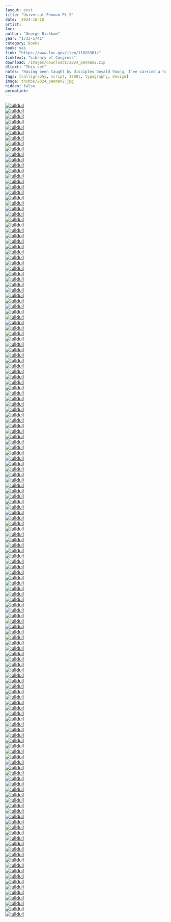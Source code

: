 ```yaml
---
layout: post
title: "Universal Penman Pt 2"
date:  2024-10-10
artist: 
loc: 
author: "George Bickham"
year: "1733-1741"
category: Books
book: yes
link: "https://www.loc.gov/item/11026301/"
linktext: "Library of Congress"
download: /images/downloads/2024_penman2.zip
dltext: "This set"
notes: "Having been taught by disciples Doyald Young, I've carried a huge admiration for font designers – especially those that can master calligraphy. This book has been sort of a bible for those interested in English Round Hand."
tags: [calligraphy, script, 1700s, typography, design]
image: thumbs/2024_penman2.jpg
hidden: false
permalink:
---
```




<div class="post_image">
	<a href="{{ site.baseurl }}/images/posts/2024_penman2/001.jpg" target="_blank">
	<img src="{{ site.baseurl }}/images/posts/2024_penman2/001.jpg" alt="lulldull"></a>
</div>

<div class="post_image">
	<a href="{{ site.baseurl }}/images/posts/2024_penman2/002.jpg" target="_blank">
	<img src="{{ site.baseurl }}/images/posts/2024_penman2/002.jpg" alt="lulldull"></a>
</div>

<div class="post_image">
	<a href="{{ site.baseurl }}/images/posts/2024_penman2/003.jpg" target="_blank">
	<img src="{{ site.baseurl }}/images/posts/2024_penman2/003.jpg" alt="lulldull"></a>
</div>

<div class="post_image">
	<a href="{{ site.baseurl }}/images/posts/2024_penman2/004.jpg" target="_blank">
	<img src="{{ site.baseurl }}/images/posts/2024_penman2/004.jpg" alt="lulldull"></a>
</div>

<div class="post_image">
	<a href="{{ site.baseurl }}/images/posts/2024_penman2/005.jpg" target="_blank">
	<img src="{{ site.baseurl }}/images/posts/2024_penman2/005.jpg" alt="lulldull"></a>
</div>


<div class="post_image">
	<a href="{{ site.baseurl }}/images/posts/2024_penman2/006.jpg" target="_blank">
	<img src="{{ site.baseurl }}/images/posts/2024_penman2/006.jpg" alt="lulldull"></a>
</div>

<div class="post_image">
	<a href="{{ site.baseurl }}/images/posts/2024_penman2/007.jpg" target="_blank">
	<img src="{{ site.baseurl }}/images/posts/2024_penman2/007.jpg" alt="lulldull"></a>
</div>

<div class="post_image">
	<a href="{{ site.baseurl }}/images/posts/2024_penman2/008.jpg" target="_blank">
	<img src="{{ site.baseurl }}/images/posts/2024_penman2/008.jpg" alt="lulldull"></a>
</div>

<div class="post_image">
	<a href="{{ site.baseurl }}/images/posts/2024_penman2/009.jpg" target="_blank">
	<img src="{{ site.baseurl }}/images/posts/2024_penman2/009.jpg" alt="lulldull"></a>
</div>


<div class="post_image">
	<a href="{{ site.baseurl }}/images/posts/2024_penman2/010.jpg" target="_blank">
	<img src="{{ site.baseurl }}/images/posts/2024_penman2/010.jpg" alt="lulldull"></a>
</div>


<div class="post_image_02">
	<div class="post_image_inner">
		<a href="{{ site.baseurl }}/images/posts/2024_penman2/011.jpg" target="_blank">
		<img src="{{ site.baseurl }}/images/posts/2024_penman2/011.jpg" alt="lulldull"></a>
	</div>
	<div class="post_image_inner">
		<a href="{{ site.baseurl }}/images/posts/2024_penman2/012.jpg" target="_blank">
		<img src="{{ site.baseurl }}/images/posts/2024_penman2/012.jpg" alt="lulldull"></a>
	</div>
</div>

<div class="post_image">
	<a href="{{ site.baseurl }}/images/posts/2024_penman2/013.jpg" target="_blank">
	<img src="{{ site.baseurl }}/images/posts/2024_penman2/013.jpg" alt="lulldull"></a>
</div>

<div class="post_image">
	<a href="{{ site.baseurl }}/images/posts/2024_penman2/014.jpg" target="_blank">
	<img src="{{ site.baseurl }}/images/posts/2024_penman2/014.jpg" alt="lulldull"></a>
</div>

<div class="post_image">
	<a href="{{ site.baseurl }}/images/posts/2024_penman2/015.jpg" target="_blank">
	<img src="{{ site.baseurl }}/images/posts/2024_penman2/015.jpg" alt="lulldull"></a>
</div>

<div class="post_image">
	<a href="{{ site.baseurl }}/images/posts/2024_penman2/016.jpg" target="_blank">
	<img src="{{ site.baseurl }}/images/posts/2024_penman2/016.jpg" alt="lulldull"></a>
</div>

<div class="post_image">
	<a href="{{ site.baseurl }}/images/posts/2024_penman2/017.jpg" target="_blank">
	<img src="{{ site.baseurl }}/images/posts/2024_penman2/017.jpg" alt="lulldull"></a>
</div>

<div class="post_image">
	<a href="{{ site.baseurl }}/images/posts/2024_penman2/018.jpg" target="_blank">
	<img src="{{ site.baseurl }}/images/posts/2024_penman2/018.jpg" alt="lulldull"></a>
</div>

<div class="post_image">
	<a href="{{ site.baseurl }}/images/posts/2024_penman2/019.jpg" target="_blank">
	<img src="{{ site.baseurl }}/images/posts/2024_penman2/019.jpg" alt="lulldull"></a>
</div>

<div class="post_image">
	<a href="{{ site.baseurl }}/images/posts/2024_penman2/020.jpg" target="_blank">
	<img src="{{ site.baseurl }}/images/posts/2024_penman2/020.jpg" alt="lulldull"></a>
</div>

<div class="post_image">
	<a href="{{ site.baseurl }}/images/posts/2024_penman2/021.jpg" target="_blank">
	<img src="{{ site.baseurl }}/images/posts/2024_penman2/021.jpg" alt="lulldull"></a>
</div>

<div class="post_image">
	<a href="{{ site.baseurl }}/images/posts/2024_penman2/022.jpg" target="_blank">
	<img src="{{ site.baseurl }}/images/posts/2024_penman2/022.jpg" alt="lulldull"></a>
</div>


<div class="post_image">
	<a href="{{ site.baseurl }}/images/posts/2024_penman2/023.jpg" target="_blank">
	<img src="{{ site.baseurl }}/images/posts/2024_penman2/023.jpg" alt="lulldull"></a>
</div>

<div class="post_image">
	<a href="{{ site.baseurl }}/images/posts/2024_penman2/024.jpg" target="_blank">
	<img src="{{ site.baseurl }}/images/posts/2024_penman2/024.jpg" alt="lulldull"></a>
</div>

<div class="post_image">
	<a href="{{ site.baseurl }}/images/posts/2024_penman2/025.jpg" target="_blank">
	<img src="{{ site.baseurl }}/images/posts/2024_penman2/025.jpg" alt="lulldull"></a>
</div>

<div class="post_image">
	<a href="{{ site.baseurl }}/images/posts/2024_penman2/026.jpg" target="_blank">
	<img src="{{ site.baseurl }}/images/posts/2024_penman2/026.jpg" alt="lulldull"></a>
</div>

<div class="post_image">
	<a href="{{ site.baseurl }}/images/posts/2024_penman2/027.jpg" target="_blank">
	<img src="{{ site.baseurl }}/images/posts/2024_penman2/027.jpg" alt="lulldull"></a>
</div>

<div class="post_image">
	<a href="{{ site.baseurl }}/images/posts/2024_penman2/028.jpg" target="_blank">
	<img src="{{ site.baseurl }}/images/posts/2024_penman2/028.jpg" alt="lulldull"></a>
</div>

<div class="post_image">
	<a href="{{ site.baseurl }}/images/posts/2024_penman2/029.jpg" target="_blank">
	<img src="{{ site.baseurl }}/images/posts/2024_penman2/029.jpg" alt="lulldull"></a>
</div>

<div class="post_image">
	<a href="{{ site.baseurl }}/images/posts/2024_penman2/030.jpg" target="_blank">
	<img src="{{ site.baseurl }}/images/posts/2024_penman2/030.jpg" alt="lulldull"></a>
</div>



<div class="post_image">
	<a href="{{ site.baseurl }}/images/posts/2024_penman2/031.jpg" target="_blank">
	<img src="{{ site.baseurl }}/images/posts/2024_penman2/031.jpg" alt="lulldull"></a>
</div>

<div class="post_image">
	<a href="{{ site.baseurl }}/images/posts/2024_penman2/032.jpg" target="_blank">
	<img src="{{ site.baseurl }}/images/posts/2024_penman2/032.jpg" alt="lulldull"></a>
</div>


<div class="post_image">
	<a href="{{ site.baseurl }}/images/posts/2024_penman2/033.jpg" target="_blank">
	<img src="{{ site.baseurl }}/images/posts/2024_penman2/033.jpg" alt="lulldull"></a>
</div>



<div class="post_image">
	<a href="{{ site.baseurl }}/images/posts/2024_penman2/034.jpg" target="_blank">
	<img src="{{ site.baseurl }}/images/posts/2024_penman2/034.jpg" alt="lulldull"></a>
</div>



<div class="post_image">
	<a href="{{ site.baseurl }}/images/posts/2024_penman2/035.jpg" target="_blank">
	<img src="{{ site.baseurl }}/images/posts/2024_penman2/035.jpg" alt="lulldull"></a>
</div>


<div class="post_image">
	<a href="{{ site.baseurl }}/images/posts/2024_penman2/036.jpg" target="_blank">
	<img src="{{ site.baseurl }}/images/posts/2024_penman2/036.jpg" alt="lulldull"></a>
</div>


<div class="post_image">
	<a href="{{ site.baseurl }}/images/posts/2024_penman2/037.jpg" target="_blank">
	<img src="{{ site.baseurl }}/images/posts/2024_penman2/037.jpg" alt="lulldull"></a>
</div>

<div class="post_image">
	<a href="{{ site.baseurl }}/images/posts/2024_penman2/038.jpg" target="_blank">
	<img src="{{ site.baseurl }}/images/posts/2024_penman2/038.jpg" alt="lulldull"></a>
</div>

<div class="post_image">
	<a href="{{ site.baseurl }}/images/posts/2024_penman2/039.jpg" target="_blank">
	<img src="{{ site.baseurl }}/images/posts/2024_penman2/039.jpg" alt="lulldull"></a>
</div>

<div class="post_image">
	<a href="{{ site.baseurl }}/images/posts/2024_penman2/040.jpg" target="_blank">
	<img src="{{ site.baseurl }}/images/posts/2024_penman2/040.jpg" alt="lulldull"></a>
</div>

<div class="post_image">
	<a href="{{ site.baseurl }}/images/posts/2024_penman2/041.jpg" target="_blank">
	<img src="{{ site.baseurl }}/images/posts/2024_penman2/041.jpg" alt="lulldull"></a>
</div>

<div class="post_image">
	<a href="{{ site.baseurl }}/images/posts/2024_penman2/042.jpg" target="_blank">
	<img src="{{ site.baseurl }}/images/posts/2024_penman2/042.jpg" alt="lulldull"></a>
</div>

<div class="post_image">
	<a href="{{ site.baseurl }}/images/posts/2024_penman2/043.jpg" target="_blank">
	<img src="{{ site.baseurl }}/images/posts/2024_penman2/043.jpg" alt="lulldull"></a>
</div>

<div class="post_image">
	<a href="{{ site.baseurl }}/images/posts/2024_penman2/044.jpg" target="_blank">
	<img src="{{ site.baseurl }}/images/posts/2024_penman2/044.jpg" alt="lulldull"></a>
</div>

<div class="post_image">
	<a href="{{ site.baseurl }}/images/posts/2024_penman2/045.jpg" target="_blank">
	<img src="{{ site.baseurl }}/images/posts/2024_penman2/045.jpg" alt="lulldull"></a>
</div>


<div class="post_image_02">
	<div class="post_image_inner">
		<a href="{{ site.baseurl }}/images/posts/2024_penman2/046.jpg" target="_blank">
		<img src="{{ site.baseurl }}/images/posts/2024_penman2/046.jpg" alt="lulldull"></a>
	</div>
	<div class="post_image_inner">
		<a href="{{ site.baseurl }}/images/posts/2024_penman2/047.jpg" target="_blank">
		<img src="{{ site.baseurl }}/images/posts/2024_penman2/047.jpg" alt="lulldull"></a>
	</div>
</div>


<div class="post_image">
	<a href="{{ site.baseurl }}/images/posts/2024_penman2/048.jpg" target="_blank">
	<img src="{{ site.baseurl }}/images/posts/2024_penman2/048.jpg" alt="lulldull"></a>
</div>

<div class="post_image">
	<a href="{{ site.baseurl }}/images/posts/2024_penman2/049.jpg" target="_blank">
	<img src="{{ site.baseurl }}/images/posts/2024_penman2/049.jpg" alt="lulldull"></a>
</div>


<div class="post_image">
	<a href="{{ site.baseurl }}/images/posts/2024_penman2/050.jpg" target="_blank">
	<img src="{{ site.baseurl }}/images/posts/2024_penman2/050.jpg" alt="lulldull"></a>
</div>

<div class="post_image">
	<a href="{{ site.baseurl }}/images/posts/2024_penman2/051.jpg" target="_blank">
	<img src="{{ site.baseurl }}/images/posts/2024_penman2/051.jpg" alt="lulldull"></a>
</div>


<div class="post_image">
	<a href="{{ site.baseurl }}/images/posts/2024_penman2/052.jpg" target="_blank">
	<img src="{{ site.baseurl }}/images/posts/2024_penman2/052.jpg" alt="lulldull"></a>
</div>

<div class="post_image">
	<a href="{{ site.baseurl }}/images/posts/2024_penman2/053.jpg" target="_blank">
	<img src="{{ site.baseurl }}/images/posts/2024_penman2/053.jpg" alt="lulldull"></a>
</div>

<div class="post_image">
	<a href="{{ site.baseurl }}/images/posts/2024_penman2/054.jpg" target="_blank">
	<img src="{{ site.baseurl }}/images/posts/2024_penman2/054.jpg" alt="lulldull"></a>
</div>

<div class="post_image">
	<a href="{{ site.baseurl }}/images/posts/2024_penman2/055.jpg" target="_blank">
	<img src="{{ site.baseurl }}/images/posts/2024_penman2/055.jpg" alt="lulldull"></a>
</div>

<div class="post_image">
	<a href="{{ site.baseurl }}/images/posts/2024_penman2/056.jpg" target="_blank">
	<img src="{{ site.baseurl }}/images/posts/2024_penman2/056.jpg" alt="lulldull"></a>
</div>

<div class="post_image">
	<a href="{{ site.baseurl }}/images/posts/2024_penman2/057.jpg" target="_blank">
	<img src="{{ site.baseurl }}/images/posts/2024_penman2/057.jpg" alt="lulldull"></a>
</div>


<div class="post_image_02">
	<div class="post_image_inner">
		<a href="{{ site.baseurl }}/images/posts/2024_penman2/058.jpg" target="_blank">
		<img src="{{ site.baseurl }}/images/posts/2024_penman2/058.jpg" alt="lulldull"></a>
	</div>
	<div class="post_image_inner">
		<a href="{{ site.baseurl }}/images/posts/2024_penman2/059.jpg" target="_blank">
		<img src="{{ site.baseurl }}/images/posts/2024_penman2/059.jpg" alt="lulldull"></a>
	</div>
</div>


<div class="post_image">
	<a href="{{ site.baseurl }}/images/posts/2024_penman2/060.jpg" target="_blank">
	<img src="{{ site.baseurl }}/images/posts/2024_penman2/060.jpg" alt="lulldull"></a>
</div>

<div class="post_image">
	<a href="{{ site.baseurl }}/images/posts/2024_penman2/061.jpg" target="_blank">
	<img src="{{ site.baseurl }}/images/posts/2024_penman2/061.jpg" alt="lulldull"></a>
</div>

<div class="post_image">
	<a href="{{ site.baseurl }}/images/posts/2024_penman2/062.jpg" target="_blank">
	<img src="{{ site.baseurl }}/images/posts/2024_penman2/062.jpg" alt="lulldull"></a>
</div>

<div class="post_image">
	<a href="{{ site.baseurl }}/images/posts/2024_penman2/063.jpg" target="_blank">
	<img src="{{ site.baseurl }}/images/posts/2024_penman2/063.jpg" alt="lulldull"></a>
</div>

<div class="post_image">
	<a href="{{ site.baseurl }}/images/posts/2024_penman2/064.jpg" target="_blank">
	<img src="{{ site.baseurl }}/images/posts/2024_penman2/064.jpg" alt="lulldull"></a>
</div>

<div class="post_image">
	<a href="{{ site.baseurl }}/images/posts/2024_penman2/065.jpg" target="_blank">
	<img src="{{ site.baseurl }}/images/posts/2024_penman2/065.jpg" alt="lulldull"></a>
</div>

<div class="post_image">
	<a href="{{ site.baseurl }}/images/posts/2024_penman2/066.jpg" target="_blank">
	<img src="{{ site.baseurl }}/images/posts/2024_penman2/066.jpg" alt="lulldull"></a>
</div>

<div class="post_image">
	<a href="{{ site.baseurl }}/images/posts/2024_penman2/067.jpg" target="_blank">
	<img src="{{ site.baseurl }}/images/posts/2024_penman2/067.jpg" alt="lulldull"></a>
</div>

<div class="post_image">
	<a href="{{ site.baseurl }}/images/posts/2024_penman2/068.jpg" target="_blank">
	<img src="{{ site.baseurl }}/images/posts/2024_penman2/068.jpg" alt="lulldull"></a>
</div>

<div class="post_image">
	<a href="{{ site.baseurl }}/images/posts/2024_penman2/069.jpg" target="_blank">
	<img src="{{ site.baseurl }}/images/posts/2024_penman2/069.jpg" alt="lulldull"></a>
</div>



<div class="post_image">
	<a href="{{ site.baseurl }}/images/posts/2024_penman2/070.jpg" target="_blank">
	<img src="{{ site.baseurl }}/images/posts/2024_penman2/070.jpg" alt="lulldull"></a>
</div>

<div class="post_image">
	<a href="{{ site.baseurl }}/images/posts/2024_penman2/071.jpg" target="_blank">
	<img src="{{ site.baseurl }}/images/posts/2024_penman2/071.jpg" alt="lulldull"></a>
</div>

<div class="post_image">
	<a href="{{ site.baseurl }}/images/posts/2024_penman2/072.jpg" target="_blank">
	<img src="{{ site.baseurl }}/images/posts/2024_penman2/072.jpg" alt="lulldull"></a>
</div>


<div class="post_image">
	<a href="{{ site.baseurl }}/images/posts/2024_penman2/073.jpg" target="_blank">
	<img src="{{ site.baseurl }}/images/posts/2024_penman2/073.jpg" alt="lulldull"></a>
</div>

<div class="post_image">
	<a href="{{ site.baseurl }}/images/posts/2024_penman2/074.jpg" target="_blank">
	<img src="{{ site.baseurl }}/images/posts/2024_penman2/074.jpg" alt="lulldull"></a>
</div>




<div class="post_image">
	<a href="{{ site.baseurl }}/images/posts/2024_penman2/075.jpg" target="_blank">
	<img src="{{ site.baseurl }}/images/posts/2024_penman2/075.jpg" alt="lulldull"></a>
</div>

<div class="post_image">
	<a href="{{ site.baseurl }}/images/posts/2024_penman2/076.jpg" target="_blank">
	<img src="{{ site.baseurl }}/images/posts/2024_penman2/076.jpg" alt="lulldull"></a>
</div>

<div class="post_image">
	<a href="{{ site.baseurl }}/images/posts/2024_penman2/077.jpg" target="_blank">
	<img src="{{ site.baseurl }}/images/posts/2024_penman2/077.jpg" alt="lulldull"></a>
</div>

<div class="post_image_02">
	<div class="post_image_inner">
		<a href="{{ site.baseurl }}/images/posts/2024_penman2/078.jpg" target="_blank">
		<img src="{{ site.baseurl }}/images/posts/2024_penman2/078.jpg" alt="lulldull"></a>
	</div>
	<div class="post_image_inner">
		<a href="{{ site.baseurl }}/images/posts/2024_penman2/079.jpg" target="_blank">
		<img src="{{ site.baseurl }}/images/posts/2024_penman2/079.jpg" alt="lulldull"></a>
	</div>
</div>

<div class="post_image">
	<a href="{{ site.baseurl }}/images/posts/2024_penman2/080.jpg" target="_blank">
	<img src="{{ site.baseurl }}/images/posts/2024_penman2/080.jpg" alt="lulldull"></a>
</div>

<div class="post_image">
	<a href="{{ site.baseurl }}/images/posts/2024_penman2/081.jpg" target="_blank">
	<img src="{{ site.baseurl }}/images/posts/2024_penman2/081.jpg" alt="lulldull"></a>
</div>

<div class="post_image">
	<a href="{{ site.baseurl }}/images/posts/2024_penman2/082.jpg" target="_blank">
	<img src="{{ site.baseurl }}/images/posts/2024_penman2/082.jpg" alt="lulldull"></a>
</div>



<div class="post_image">
	<a href="{{ site.baseurl }}/images/posts/2024_penman2/083.jpg" target="_blank">
	<img src="{{ site.baseurl }}/images/posts/2024_penman2/083.jpg" alt="lulldull"></a>
</div>

<div class="post_image">
	<a href="{{ site.baseurl }}/images/posts/2024_penman2/084.jpg" target="_blank">
	<img src="{{ site.baseurl }}/images/posts/2024_penman2/084.jpg" alt="lulldull"></a>
</div>

<div class="post_image">
	<a href="{{ site.baseurl }}/images/posts/2024_penman2/085.jpg" target="_blank">
	<img src="{{ site.baseurl }}/images/posts/2024_penman2/085.jpg" alt="lulldull"></a>
</div>

<div class="post_image">
	<a href="{{ site.baseurl }}/images/posts/2024_penman2/086.jpg" target="_blank">
	<img src="{{ site.baseurl }}/images/posts/2024_penman2/086.jpg" alt="lulldull"></a>
</div>

<div class="post_image">
	<a href="{{ site.baseurl }}/images/posts/2024_penman2/087.jpg" target="_blank">
	<img src="{{ site.baseurl }}/images/posts/2024_penman2/087.jpg" alt="lulldull"></a>
</div>



<div class="post_image_02">
	<div class="post_image_inner">
		<a href="{{ site.baseurl }}/images/posts/2024_penman2/088.jpg" target="_blank">
		<img src="{{ site.baseurl }}/images/posts/2024_penman2/088.jpg" alt="lulldull"></a>
	</div>
	<div class="post_image_inner">
		<a href="{{ site.baseurl }}/images/posts/2024_penman2/089.jpg" target="_blank">
		<img src="{{ site.baseurl }}/images/posts/2024_penman2/089.jpg" alt="lulldull"></a>
	</div>
</div>


<div class="post_image">
	<a href="{{ site.baseurl }}/images/posts/2024_penman2/090.jpg" target="_blank">
	<img src="{{ site.baseurl }}/images/posts/2024_penman2/090.jpg" alt="lulldull"></a>
</div>

<div class="post_image">
	<a href="{{ site.baseurl }}/images/posts/2024_penman2/091.jpg" target="_blank">
	<img src="{{ site.baseurl }}/images/posts/2024_penman2/091.jpg" alt="lulldull"></a>
</div>

<div class="post_image_02">
	<div class="post_image_inner">
		<a href="{{ site.baseurl }}/images/posts/2024_penman2/092.jpg" target="_blank">
		<img src="{{ site.baseurl }}/images/posts/2024_penman2/092.jpg" alt="lulldull"></a>
	</div>
	<div class="post_image_inner">
		<a href="{{ site.baseurl }}/images/posts/2024_penman2/093.jpg" target="_blank">
		<img src="{{ site.baseurl }}/images/posts/2024_penman2/093.jpg" alt="lulldull"></a>
	</div>
</div>

<div class="post_image">
	<a href="{{ site.baseurl }}/images/posts/2024_penman2/094.jpg" target="_blank">
	<img src="{{ site.baseurl }}/images/posts/2024_penman2/094.jpg" alt="lulldull"></a>
</div>

<div class="post_image">
	<a href="{{ site.baseurl }}/images/posts/2024_penman2/095.jpg" target="_blank">
	<img src="{{ site.baseurl }}/images/posts/2024_penman2/095.jpg" alt="lulldull"></a>
</div>

<div class="post_image">
	<a href="{{ site.baseurl }}/images/posts/2024_penman2/096.jpg" target="_blank">
	<img src="{{ site.baseurl }}/images/posts/2024_penman2/096.jpg" alt="lulldull"></a>
</div>

<div class="post_image">
	<a href="{{ site.baseurl }}/images/posts/2024_penman2/097.jpg" target="_blank">
	<img src="{{ site.baseurl }}/images/posts/2024_penman2/097.jpg" alt="lulldull"></a>
</div>

<div class="post_image">
	<a href="{{ site.baseurl }}/images/posts/2024_penman2/098.jpg" target="_blank">
	<img src="{{ site.baseurl }}/images/posts/2024_penman2/098.jpg" alt="lulldull"></a>
</div>

<div class="post_image">
	<a href="{{ site.baseurl }}/images/posts/2024_penman2/099.jpg" target="_blank">
	<img src="{{ site.baseurl }}/images/posts/2024_penman2/099.jpg" alt="lulldull"></a>
</div>

<div class="post_image">
	<a href="{{ site.baseurl }}/images/posts/2024_penman2/100.jpg" target="_blank">
	<img src="{{ site.baseurl }}/images/posts/2024_penman2/100.jpg" alt="lulldull"></a>
</div>

<div class="post_image">
	<a href="{{ site.baseurl }}/images/posts/2024_penman2/101.jpg" target="_blank">
	<img src="{{ site.baseurl }}/images/posts/2024_penman2/101.jpg" alt="lulldull"></a>
</div>

<div class="post_image">
	<a href="{{ site.baseurl }}/images/posts/2024_penman2/102.jpg" target="_blank">
	<img src="{{ site.baseurl }}/images/posts/2024_penman2/102.jpg" alt="lulldull"></a>
</div>

<div class="post_image">
	<a href="{{ site.baseurl }}/images/posts/2024_penman2/103.jpg" target="_blank">
	<img src="{{ site.baseurl }}/images/posts/2024_penman2/103.jpg" alt="lulldull"></a>
</div>

<div class="post_image">
	<a href="{{ site.baseurl }}/images/posts/2024_penman2/104.jpg" target="_blank">
	<img src="{{ site.baseurl }}/images/posts/2024_penman2/104.jpg" alt="lulldull"></a>
</div>

<div class="post_image">
	<a href="{{ site.baseurl }}/images/posts/2024_penman2/105.jpg" target="_blank">
	<img src="{{ site.baseurl }}/images/posts/2024_penman2/105.jpg" alt="lulldull"></a>
</div>

<div class="post_image">
	<a href="{{ site.baseurl }}/images/posts/2024_penman2/106.jpg" target="_blank">
	<img src="{{ site.baseurl }}/images/posts/2024_penman2/106.jpg" alt="lulldull"></a>
</div>

<div class="post_image">
	<a href="{{ site.baseurl }}/images/posts/2024_penman2/107.jpg" target="_blank">
	<img src="{{ site.baseurl }}/images/posts/2024_penman2/107.jpg" alt="lulldull"></a>
</div>


<div class="post_image">
	<a href="{{ site.baseurl }}/images/posts/2024_penman2/108.jpg" target="_blank">
	<img src="{{ site.baseurl }}/images/posts/2024_penman2/108.jpg" alt="lulldull"></a>
</div>

<div class="post_image">
	<a href="{{ site.baseurl }}/images/posts/2024_penman2/109.jpg" target="_blank">
	<img src="{{ site.baseurl }}/images/posts/2024_penman2/109.jpg" alt="lulldull"></a>
</div>

<div class="post_image">
	<a href="{{ site.baseurl }}/images/posts/2024_penman2/110.jpg" target="_blank">
	<img src="{{ site.baseurl }}/images/posts/2024_penman2/110.jpg" alt="lulldull"></a>
</div>

<div class="post_image">
	<a href="{{ site.baseurl }}/images/posts/2024_penman2/111.jpg" target="_blank">
	<img src="{{ site.baseurl }}/images/posts/2024_penman2/111.jpg" alt="lulldull"></a>
</div>

<div class="post_image">
	<a href="{{ site.baseurl }}/images/posts/2024_penman2/112.jpg" target="_blank">
	<img src="{{ site.baseurl }}/images/posts/2024_penman2/112.jpg" alt="lulldull"></a>
</div>

<div class="post_image">
	<a href="{{ site.baseurl }}/images/posts/2024_penman2/113.jpg" target="_blank">
	<img src="{{ site.baseurl }}/images/posts/2024_penman2/113.jpg" alt="lulldull"></a>
</div>


<div class="post_image">
	<a href="{{ site.baseurl }}/images/posts/2024_penman2/114.jpg" target="_blank">
	<img src="{{ site.baseurl }}/images/posts/2024_penman2/114.jpg" alt="lulldull"></a>
</div>

<div class="post_image">
	<a href="{{ site.baseurl }}/images/posts/2024_penman2/115.jpg" target="_blank">
	<img src="{{ site.baseurl }}/images/posts/2024_penman2/115.jpg" alt="lulldull"></a>
</div>

<div class="post_image">
	<a href="{{ site.baseurl }}/images/posts/2024_penman2/116.jpg" target="_blank">
	<img src="{{ site.baseurl }}/images/posts/2024_penman2/116.jpg" alt="lulldull"></a>
</div>


<div class="post_image">
	<a href="{{ site.baseurl }}/images/posts/2024_penman2/117.jpg" target="_blank">
	<img src="{{ site.baseurl }}/images/posts/2024_penman2/117.jpg" alt="lulldull"></a>
</div>

<div class="post_image">
	<a href="{{ site.baseurl }}/images/posts/2024_penman2/118.jpg" target="_blank">
	<img src="{{ site.baseurl }}/images/posts/2024_penman2/118.jpg" alt="lulldull"></a>
</div>

<div class="post_image">
	<a href="{{ site.baseurl }}/images/posts/2024_penman2/119.jpg" target="_blank">
	<img src="{{ site.baseurl }}/images/posts/2024_penman2/119.jpg" alt="lulldull"></a>
</div>


<div class="post_image_02">
	<div class="post_image_inner">
		<a href="{{ site.baseurl }}/images/posts/2024_penman2/120.jpg" target="_blank">
		<img src="{{ site.baseurl }}/images/posts/2024_penman2/120.jpg" alt="lulldull"></a>
	</div>
	<div class="post_image_inner">
		<a href="{{ site.baseurl }}/images/posts/2024_penman2/121.jpg" target="_blank">
		<img src="{{ site.baseurl }}/images/posts/2024_penman2/121.jpg" alt="lulldull"></a>
	</div>
</div>


<div class="post_image">
	<a href="{{ site.baseurl }}/images/posts/2024_penman2/122.jpg" target="_blank">
	<img src="{{ site.baseurl }}/images/posts/2024_penman2/122.jpg" alt="lulldull"></a>
</div>



<div class="post_image">
	<a href="{{ site.baseurl }}/images/posts/2024_penman2/123.jpg" target="_blank">
	<img src="{{ site.baseurl }}/images/posts/2024_penman2/123.jpg" alt="lulldull"></a>
</div>

<div class="post_image">
	<a href="{{ site.baseurl }}/images/posts/2024_penman2/124.jpg" target="_blank">
	<img src="{{ site.baseurl }}/images/posts/2024_penman2/124.jpg" alt="lulldull"></a>
</div>



<div class="post_image">
	<a href="{{ site.baseurl }}/images/posts/2024_penman2/125.jpg" target="_blank">
	<img src="{{ site.baseurl }}/images/posts/2024_penman2/125.jpg" alt="lulldull"></a>
</div>



<div class="post_image">
	<a href="{{ site.baseurl }}/images/posts/2024_penman2/126.jpg" target="_blank">
	<img src="{{ site.baseurl }}/images/posts/2024_penman2/126.jpg" alt="lulldull"></a>
</div>

<div class="post_image">
	<a href="{{ site.baseurl }}/images/posts/2024_penman2/127.jpg" target="_blank">
	<img src="{{ site.baseurl }}/images/posts/2024_penman2/127.jpg" alt="lulldull"></a>
</div>


<div class="post_image">
	<a href="{{ site.baseurl }}/images/posts/2024_penman2/128.jpg" target="_blank">
	<img src="{{ site.baseurl }}/images/posts/2024_penman2/128.jpg" alt="lulldull"></a>
</div>

<div class="post_image">
	<a href="{{ site.baseurl }}/images/posts/2024_penman2/129.jpg" target="_blank">
	<img src="{{ site.baseurl }}/images/posts/2024_penman2/129.jpg" alt="lulldull"></a>
</div>



<div class="post_image">
	<a href="{{ site.baseurl }}/images/posts/2024_penman2/130.jpg" target="_blank">
	<img src="{{ site.baseurl }}/images/posts/2024_penman2/130.jpg" alt="lulldull"></a>
</div>

<div class="post_image">
	<a href="{{ site.baseurl }}/images/posts/2024_penman2/131.jpg" target="_blank">
	<img src="{{ site.baseurl }}/images/posts/2024_penman2/131.jpg" alt="lulldull"></a>
</div>

<div class="post_image">
	<a href="{{ site.baseurl }}/images/posts/2024_penman2/132.jpg" target="_blank">
	<img src="{{ site.baseurl }}/images/posts/2024_penman2/132.jpg" alt="lulldull"></a>
</div>


<div class="post_image">
	<a href="{{ site.baseurl }}/images/posts/2024_penman2/133.jpg" target="_blank">
	<img src="{{ site.baseurl }}/images/posts/2024_penman2/133.jpg" alt="lulldull"></a>
</div>

<div class="post_image">
	<a href="{{ site.baseurl }}/images/posts/2024_penman2/134.jpg" target="_blank">
	<img src="{{ site.baseurl }}/images/posts/2024_penman2/134.jpg" alt="lulldull"></a>
</div>

<div class="post_image">
	<a href="{{ site.baseurl }}/images/posts/2024_penman2/135.jpg" target="_blank">
	<img src="{{ site.baseurl }}/images/posts/2024_penman2/135.jpg" alt="lulldull"></a>
</div>


<div class="post_image">
	<a href="{{ site.baseurl }}/images/posts/2024_penman2/136.jpg" target="_blank">
	<img src="{{ site.baseurl }}/images/posts/2024_penman2/136.jpg" alt="lulldull"></a>
</div>

<div class="post_image">
	<a href="{{ site.baseurl }}/images/posts/2024_penman2/137.jpg" target="_blank">
	<img src="{{ site.baseurl }}/images/posts/2024_penman2/137.jpg" alt="lulldull"></a>
</div>

<div class="post_image">
	<a href="{{ site.baseurl }}/images/posts/2024_penman2/138.jpg" target="_blank">
	<img src="{{ site.baseurl }}/images/posts/2024_penman2/138.jpg" alt="lulldull"></a>
</div>


<div class="post_image">
	<a href="{{ site.baseurl }}/images/posts/2024_penman2/139.jpg" target="_blank">
	<img src="{{ site.baseurl }}/images/posts/2024_penman2/139.jpg" alt="lulldull"></a>
</div>

<div class="post_image">
	<a href="{{ site.baseurl }}/images/posts/2024_penman2/140.jpg" target="_blank">
	<img src="{{ site.baseurl }}/images/posts/2024_penman2/140.jpg" alt="lulldull"></a>
</div>


<div class="post_image">
	<a href="{{ site.baseurl }}/images/posts/2024_penman2/141.jpg" target="_blank">
	<img src="{{ site.baseurl }}/images/posts/2024_penman2/141.jpg" alt="lulldull"></a>
</div>


<div class="post_image">
	<a href="{{ site.baseurl }}/images/posts/2024_penman2/142.jpg" target="_blank">
	<img src="{{ site.baseurl }}/images/posts/2024_penman2/142.jpg" alt="lulldull"></a>
</div>


<div class="post_image">
	<a href="{{ site.baseurl }}/images/posts/2024_penman2/143.jpg" target="_blank">
	<img src="{{ site.baseurl }}/images/posts/2024_penman2/143.jpg" alt="lulldull"></a>
</div>

<div class="post_image">
	<a href="{{ site.baseurl }}/images/posts/2024_penman2/144.jpg" target="_blank">
	<img src="{{ site.baseurl }}/images/posts/2024_penman2/144.jpg" alt="lulldull"></a>
</div>


<div class="post_image">
	<a href="{{ site.baseurl }}/images/posts/2024_penman2/145.jpg" target="_blank">
	<img src="{{ site.baseurl }}/images/posts/2024_penman2/145.jpg" alt="lulldull"></a>
</div>


<div class="post_image">
	<a href="{{ site.baseurl }}/images/posts/2024_penman2/146.jpg" target="_blank">
	<img src="{{ site.baseurl }}/images/posts/2024_penman2/146.jpg" alt="lulldull"></a>
</div>


<div class="post_image">
	<a href="{{ site.baseurl }}/images/posts/2024_penman2/147.jpg" target="_blank">
	<img src="{{ site.baseurl }}/images/posts/2024_penman2/147.jpg" alt="lulldull"></a>
</div>




<div class="post_image">
	<a href="{{ site.baseurl }}/images/posts/2024_penman2/148.jpg" target="_blank">
	<img src="{{ site.baseurl }}/images/posts/2024_penman2/148.jpg" alt="lulldull"></a>
</div>


<div class="post_image">
	<a href="{{ site.baseurl }}/images/posts/2024_penman2/149.jpg" target="_blank">
	<img src="{{ site.baseurl }}/images/posts/2024_penman2/149.jpg" alt="lulldull"></a>
</div>


<div class="post_image">
	<a href="{{ site.baseurl }}/images/posts/2024_penman2/150.jpg" target="_blank">
	<img src="{{ site.baseurl }}/images/posts/2024_penman2/150.jpg" alt="lulldull"></a>
</div>





























